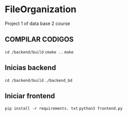 # FileOrganization
Project 1 of data base 2 course


## COMPILAR CODIGOS
`cd /backend/build`
`cmake ..`
`make` 

## Inicias backend
`cd /backend/build`
`./backend_bd`


## Iniciar frontend
`pip install -r requirements. txt`
`python3 frontend.py`
